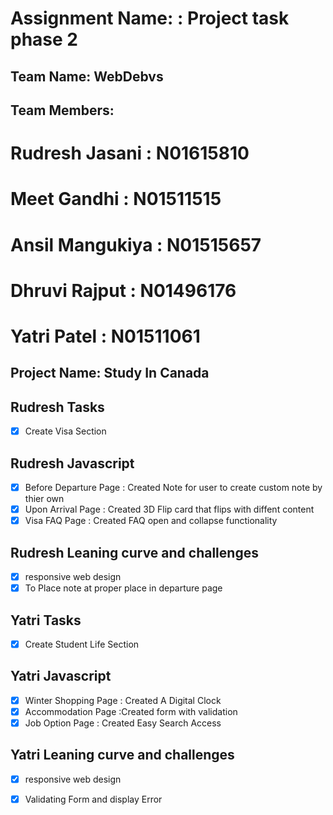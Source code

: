 # Assignment Name: : Project task phase 2

## Team Name: WebDebvs

## Team Members:

# Rudresh Jasani :      N01615810
# Meet Gandhi :         N01511515
# Ansil Mangukiya :     N01515657
# Dhruvi Rajput :       N01496176
# Yatri Patel :         N01511061

## Project Name:  Study In Canada

## Rudresh Tasks

- [X]  Create Visa Section

## Rudresh Javascript

- [X] Before Departure Page : Created Note for user to create custom note by thier own
- [X] Upon Arrival Page : Created 3D Flip card that flips with diffent content
- [X] Visa FAQ Page :  Created FAQ open and collapse functionality

## Rudresh Leaning curve and challenges

- [x] responsive web design
- [x] To Place note at proper place in departure page

## Yatri Tasks

- [X]  Create Student Life Section

## Yatri Javascript

- [X] Winter Shopping Page : Created A Digital Clock
- [X] Accommodation Page :Created form with validation 
- [X] Job Option Page :  Created Easy Search Access

## Yatri Leaning curve and challenges

- [x] responsive web design
- [x] Validating Form and display Error



